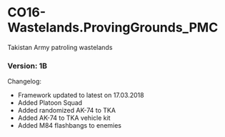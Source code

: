 # CO16-Wastelands.ProvingGrounds_PMC
Takistan Army patroling wastelands

### Version: 1B

Changelog:
- Framework updated to latest on 17.03.2018
- Added Platoon Squad
- Added randomized AK-74 to TKA
- Added AK-74 to TKA vehicle kit
- Added M84 flashbangs to enemies
